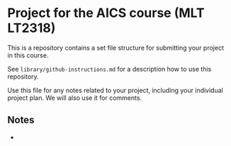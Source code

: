 # Project for the AICS course (MLT LT2318)

This is a repository contains a set file structure for submitting your project in this course.

See `library/github-instructions.md` for a description how to use this repository.

Use this file for any notes related to your project, including your individual project plan. We will also use it for comments.


## Notes

  - 
